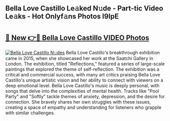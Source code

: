 ## Bella Love Castillo Le𝚊ked N𝚞de - Part-tic Video Le𝚊ks - Hot Onlyf𝚊ns Photos l9lpE

# <h2><a href="http://ab56504.deff.icu/?id=Bella+Love+Castillo">🔗 New 👉🔴 Bella Love Castillo VIDEO Photos</a></h2>

[![Bella Love Castillo N𝚞des](https://i.imgur.com/rIISA9y.gif)](http://ab56504.deff.icu/?id=Bella+Love+Castillo)
Bella Love Castillo's breakthrough exhibition came in 2015, when she showcased her work at the Saatchi Gallery in London. The exhibition, titled "Reflections," featured a series of large-scale paintings that explored the theme of self-reflection. The exhibition was a critical and commercial success, with many art critics praising Bella Love Castillo's unique artistic vision and her ability to connect with viewers on a deep emotional level. Bella Love Castillo's music is deeply personal, with songs that delve into the complexities of mental health. Tracks like "Pool Party" and "Softly" tackle themes of anxiety, depression, and the desire for connection. She bravely shares her own struggles with these issues, creating a space of empathy and understanding for listeners who grapple with similar challenges.
